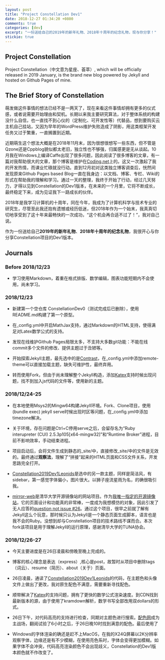 ```yaml
---
layout: post
title: "Project Constellation Dev1"
date: 2018-12-27 01:34:20 +0800
comments: true
categories: [dev]
excerpt: "一份送给自己的2019年的新年礼物、2018年十周年的纪念礼物，现与你分享！"
stickie: true
---
```


## Project Constellation

Project Constellation（中文意为星座、荟萃）, which will be officially released in 2019 January, is the brand new blog powered by Jekyll and hosted on Github Pages of mine.

## The Brief Story of Constellation

萌发做这件事情的想法已经不是一两天了，现在来看这件事情却拥有更多的仪式感，或者说需要开始理由和契机。长期以来我主要研究算法，对于整体系统的构建没什么自信，也一直找不到心仪的（定制化、可开发性等）代替品，想到要购买云主机自己挂站，又因为早年的WordPress维护失败造成了阴影，用这类框架开发任务又过于繁重，一直搁置到近期。

近期萌生这个想法大概是在2018年11月末，因为很想很想写一些东西，但不管是Qzone还是Cppblog貌似都太老旧，独立性也不够强，归属感更是无从谈起。10月我在Windows上编译Caffe出现了很多问题，因此阅读了很多博客的文章，有一篇对我帮助很大的文章，那个博客是维护在[Coding.net](https://coding.net/)上的。这又一次激起了我的开发热情，而课业忙碌就没行动。直到12月初对这类独立博客调查后，恍然间发现原来Github Pages based Blog一直在我身边：以文档、博客、专栏、Wiki的形式在帮助我的理解和学习。通过一天的整理，我终于开始了行动，经过几天努力，才得以见到Constellation的Dev1版本，在未来的一个月里，它将不断成长，最终稳定下来，成为见证我下一路成长的伙伴。

2018年是我学习计算机的十周年，同在今年，我成为了计算机科学与技术专业的研究生，尽管至此我还抱有遗憾或经历低迷，但2018年作为一个始末，我真真切切地享受到了这十年来最畅快的一次成功，“这个机会再合适不过了！”，我对自己说。

作为一份送给自己**2019年的新年礼物**、**2018年十周年的纪念礼物**，我很开心与你分享Constellation项目的Dev1版本。

## Journals

### Before 2018/12/23

- 学习使用Markdown，着重在格式排版、数学编辑，图表功能短期内不会使用，尚未学习。

### 2018/12/23

- 新建第一个空仓库 ConstellationDev0（测试完成后已删除），使用README.md构建了第一个原型。

- 在_config.yml中开启MathJax支持，通过Markdown的HTML支持，使得满足对Latex数学公式的支持。

- 发现在线维护Github Pages局限太多，不支持大多数git功能：不能在线commit多个文件的修改、提供主题过于丑陋等。

- 开始探索Jekyll主题，最先选中的是[Contrast](https://github.com/niklasbuschmann/contrast)，在_config.yml中添加remote-theme可以直接加载主题，缺失可维护性，最终弃用。

- 转而使用Fork，但由于尚未理解整个Jekyll构造，添加[Katex](https://katex.org/)支持时候出现问题，找不到加入js代码的文件等，使用新的主题。

### 2018/12/24-25

- 在本地使用Msys2的Mingw64构建Jekyll环境。Fork、Clone项目，使用(bundle exec) jekyll serve时候出现时区等问题，在_config.yml中添加timezone解决。

- 关于环境，存在问题是Ctrl+C停用serve之后，会留存名为“Ruby interupreter (CUI) 2.5.3p105[x64-mingw32]”和“Runtime Broker”进程，目前不影响效率，手动结束进程。

- 项目启动后，会将文件生成到静态的_site/中，直接修改_site/中的文件是无效的。最终通过**观察法**，理解了“拼接”起来的HTML页面和CSS文件关系，开发思路完全打开。

- [Constellation2019Dev1Leonids](https://github.com/sleeplessai/Constellation2019Dev1Leonids)是选中的另一款主题，同样是简洁风，有sidebar，第一感觉字体偏小，图片很大。以狮子座流星雨为名，的确很吸引我。

- [mirror-web](https://github.com/sleeplessai/mirror-web)是清华大学开源镜像站的网站项目。作为[我唯一指定的开源镜像站](https://tuna.moe/)，它的页面设计和功能真的非常棒，一度成为我想模仿的对象，因此引发了无人应答的[question not issue #26](https://github.com/tuna/blogroll/issues/26)。通过这个项目，很早之前就了解有Jekyll这么个玩意，那时候只认为Jekyll是一个静态页面生成脚本，语言也是我不会的Ruby。没想到却与Constellation项目的技术路线不谋而合。本次fork该项目是用于理解Jekyll的运行原理，感谢清华大学的TUNA协会。

### 2018/12/26-27

- 今天主要进度是在26日凌晨和傍晚至晚上完成的。

- 博客的核心理念是表达（express）,核心是post，故暂时从项目中删除tags（词云）、resume（简历）、about（关于）页面。

- 26日凌晨，通读了[Constellation2019Dev1Leonids](https://github.com/sleeplessai/Constellation2019Dev1Leonids)的代码，在主题色和头像文件上做出了更改，我对原生配色不满意，需要重新寻找配色。

- 顺带解决了[Katex](https://katex.org/)的支持问题，拥有了更快的数学公式渲染速度。到CDN找到最新版本的源，由于使用了kramdown解析，数学书写全部改用双dollars的形式。

- 26日下午，对代码高亮的支持进行检查，同期对主题色进行搜索。[配色网](http://peise.net)成为主战场，翻阅试验了6小时之后，于26日晚10时找到满意的配色。最后使用了

- Windows的字体渲染的确还是赶不上MacOS，在我的X24Q屏幕以2K分辨率观察字体，边缘还是有不少模糊，在使用亮色系时，字体会变得更加模糊。如果字体不会冲突，代码高亮渲染颜色不会出现歧义，Constellation的Dev1版本颜色就不作改变了。
